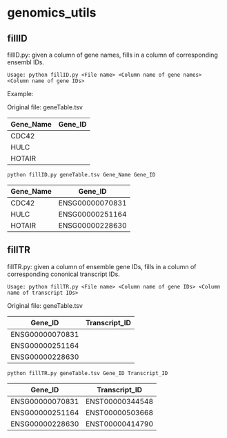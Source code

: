 # genomics_utils

fillID
------

fillID.py: given a column of gene names, fills in a column of corresponding ensembl IDs.
```
Usage: python fillID.py <File name> <Column name of gene names> <Column name of gene IDs>
```
Example:

Original file: geneTable.tsv

| Gene_Name     | Gene_ID        |
| ------------- |:-------------:|
| CDC42      |  |
| HULC     |      |
| HOTAIR |      |

```
python fillID.py geneTable.tsv Gene_Name Gene_ID
```

| Gene_Name     | Gene_ID      |
| ------------- |:-------------:|
| CDC42      | ENSG00000070831 |
| HULC       |  ENSG00000251164  |
| HOTAIR     |  ENSG00000228630    |

fillTR
------

fillTR.py: given a column of ensemble gene IDs, fills in a column of corresponding cononical transcript IDs.
```
Usage: python fillTR.py <File name> <Column name of gene IDs> <Column name of transcript IDs>
```
Original file: geneTable.tsv

| Gene_ID     | Transcript_ID   |
| ------------- |:-------------:|
| ENSG00000070831      |  |
| ENSG00000251164     |      |
| ENSG00000228630 |      |
```
python fillTR.py geneTable.tsv Gene_ID Transcript_ID
```

| Gene_ID     | Transcript_ID      |
| ------------- |:-------------:|
| ENSG00000070831      | ENST00000344548 |
| ENSG00000251164       |  ENST00000503668  |
| ENSG00000228630     |  ENST00000414790    |

